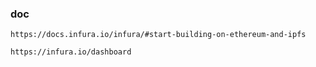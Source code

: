 ### doc

    https://docs.infura.io/infura/#start-building-on-ethereum-and-ipfs

    https://infura.io/dashboard